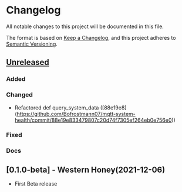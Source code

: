 # Changelog

All notable changes to this project will be documented in this file.

The format is based on [Keep a Changelog](https://keepachangelog.com/en/1.0.0/),
and this project adheres to [Semantic Versioning](https://semver.org/spec/v2.0.0.html).

## [Unreleased]
### Added
### Changed
- Refactored def query_system_data ([88e19e8] (https://github.com/Bofrostmann07/mqtt-system-health/commit/88e19e833479807c20d74f7305ef264eb0e756e0))
### Fixed
### Docs

## [0.1.0-beta] - Western Honey(2021-12-06)
- First Beta release




[Unreleased]: https://github.com/Bofrostmann07/mqtt-system-health/compare/v0.1.0-beta...HEAD
[0.0.1]: https://github.com/Bofrostmann07/mqtt-system-health/releases/tag/v0.1.0-beta
